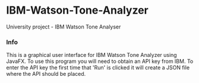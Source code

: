 # IBM-Watson-Tone-Analyzer
University project - IBM Watson Tone Analyser

### Info
This is a graphical user interface for IBM Watson Tone Analyzer using JavaFX. To use this program you will need to obtain an API key from IBM. To enter the API key the first time that 'Run' is clicked it will create a JSON file where the API should be placed.
